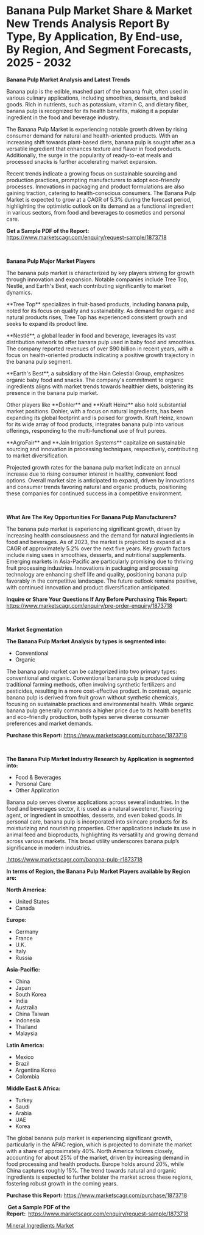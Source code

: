 <p><h1>Banana Pulp Market Share & Market New Trends Analysis Report By Type, By Application, By End-use, By Region, And Segment Forecasts, 2025 - 2032</h1></p><p><strong>Banana Pulp Market Analysis and Latest Trends</strong></p>
<p><p>Banana pulp is the edible, mashed part of the banana fruit, often used in various culinary applications, including smoothies, desserts, and baked goods. Rich in nutrients, such as potassium, vitamin C, and dietary fiber, banana pulp is recognized for its health benefits, making it a popular ingredient in the food and beverage industry.</p><p>The Banana Pulp Market is experiencing notable growth driven by rising consumer demand for natural and health-oriented products. With an increasing shift towards plant-based diets, banana pulp is sought after as a versatile ingredient that enhances texture and flavor in food products. Additionally, the surge in the popularity of ready-to-eat meals and processed snacks is further accelerating market expansion.</p><p>Recent trends indicate a growing focus on sustainable sourcing and production practices, prompting manufacturers to adopt eco-friendly processes. Innovations in packaging and product formulations are also gaining traction, catering to health-conscious consumers. The Banana Pulp Market is expected to grow at a CAGR of 5.3% during the forecast period, highlighting the optimistic outlook on its demand as a functional ingredient in various sectors, from food and beverages to cosmetics and personal care.</p></p>
<p><strong>Get a Sample PDF of the Report:&nbsp;</strong> <a href="https://www.marketscagr.com/enquiry/request-sample/1873718?utm_campaign=3495&utm_medium=2&utm_source=Github&utm_content=ia&utm_term=07042025&utm_id=banana-pulp">https://www.marketscagr.com/enquiry/request-sample/1873718</a></p>
<p>&nbsp;</p>
<p><strong>Banana Pulp Major Market Players</strong></p>
<p><p>The banana pulp market is characterized by key players striving for growth through innovation and expansion. Notable companies include Tree Top, Nestlé, and Earth's Best, each contributing significantly to market dynamics.</p><p>**Tree Top** specializes in fruit-based products, including banana pulp, noted for its focus on quality and sustainability. As demand for organic and natural products rises, Tree Top has experienced consistent growth and seeks to expand its product line.</p><p>**Nestlé**, a global leader in food and beverage, leverages its vast distribution network to offer banana pulp used in baby food and smoothies. The company reported revenues of over $90 billion in recent years, with a focus on health-oriented products indicating a positive growth trajectory in the banana pulp segment.</p><p>**Earth's Best**, a subsidiary of the Hain Celestial Group, emphasizes organic baby food and snacks. The company's commitment to organic ingredients aligns with market trends towards healthier diets, bolstering its presence in the banana pulp market.</p><p>Other players like **Dohler** and **Kraft Heinz** also hold substantial market positions. Dohler, with a focus on natural ingredients, has been expanding its global footprint and is poised for growth. Kraft Heinz, known for its wide array of food products, integrates banana pulp into various offerings, responding to the multi-functional use of fruit purees.</p><p>**AgroFair** and **Jain Irrigation Systems** capitalize on sustainable sourcing and innovation in processing techniques, respectively, contributing to market diversification. </p><p>Projected growth rates for the banana pulp market indicate an annual increase due to rising consumer interest in healthy, convenient food options. Overall market size is anticipated to expand, driven by innovations and consumer trends favoring natural and organic products, positioning these companies for continued success in a competitive environment.</p></p>
<p>&nbsp;</p>
<p><strong>What Are The Key Opportunities For Banana Pulp Manufacturers?</strong></p>
<p><p>The banana pulp market is experiencing significant growth, driven by increasing health consciousness and the demand for natural ingredients in food and beverages. As of 2023, the market is projected to expand at a CAGR of approximately 5.2% over the next five years. Key growth factors include rising uses in smoothies, desserts, and nutritional supplements. Emerging markets in Asia-Pacific are particularly promising due to thriving fruit processing industries. Innovations in packaging and processing technology are enhancing shelf life and quality, positioning banana pulp favorably in the competitive landscape. The future outlook remains positive, with continued innovation and product diversification anticipated.</p></p>
<p><strong>Inquire or Share Your Questions If Any Before Purchasing This Report:</strong> <a href="https://www.marketscagr.com/enquiry/pre-order-enquiry/1873718?utm_campaign=3495&utm_medium=2&utm_source=Github&utm_content=ia&utm_term=07042025&utm_id=banana-pulp">https://www.marketscagr.com/enquiry/pre-order-enquiry/1873718</a></p>
<p>&nbsp;</p>
<p><strong>Market Segmentation</strong></p>
<p><strong>The Banana Pulp Market Analysis by types is segmented into:</strong></p>
<p><ul><li>Conventional</li><li>Organic</li></ul></p>
<p><p>The banana pulp market can be categorized into two primary types: conventional and organic. Conventional banana pulp is produced using traditional farming methods, often involving synthetic fertilizers and pesticides, resulting in a more cost-effective product. In contrast, organic banana pulp is derived from fruit grown without synthetic chemicals, focusing on sustainable practices and environmental health. While organic banana pulp generally commands a higher price due to its health benefits and eco-friendly production, both types serve diverse consumer preferences and market demands.</p></p>
<p><strong>Purchase this Report:&nbsp;</strong><a href="https://www.marketscagr.com/purchase/1873718?utm_campaign=3495&utm_medium=2&utm_source=Github&utm_content=ia&utm_term=07042025&utm_id=banana-pulp">https://www.marketscagr.com/purchase/1873718</a></p>
<p>&nbsp;</p>
<p><strong>The Banana Pulp Market Industry Research by Application is segmented into:</strong></p>
<p><ul><li>Food & Beverages</li><li>Personal Care</li><li>Other Application</li></ul></p>
<p><p>Banana pulp serves diverse applications across several industries. In the food and beverages sector, it is used as a natural sweetener, flavoring agent, or ingredient in smoothies, desserts, and even baked goods. In personal care, banana pulp is incorporated into skincare products for its moisturizing and nourishing properties. Other applications include its use in animal feed and bioproducts, highlighting its versatility and growing demand across various markets. This broad utility underscores banana pulp’s significance in modern industries.</p></p>
<p><a href="https://www.marketscagr.com/banana-pulp-r1873718?utm_campaign=3495&utm_medium=2&utm_source=Github&utm_content=ia&utm_term=07042025&utm_id=banana-pulp">&nbsp;https://www.marketscagr.com/banana-pulp-r1873718</a></p>
<p><strong>In terms of Region, the Banana Pulp Market Players available by Region are:</strong></p>
<p>
    <p> <strong> North America: </strong>
        <ul>
            <li>United States</li>
            <li>Canada</li>
        </ul>
        </p> 
    <p> <strong> Europe: </strong>
        <ul>
            <li>Germany</li>
            <li>France</li>
            <li>U.K.</li>
            <li>Italy</li>
            <li>Russia</li>
        </ul>
        </p> 
    <p> <strong> Asia-Pacific: </strong>
        <ul>
            <li>China</li>
            <li>Japan</li>
            <li>South Korea</li>
            <li>India</li>
            <li>Australia</li>
            <li>China Taiwan</li>
            <li>Indonesia</li>
            <li>Thailand</li>
            <li>Malaysia</li>
        </ul>
        </p> 
    <p> <strong> Latin America: </strong>
        <ul>
            <li>Mexico</li>
            <li>Brazil</li>
            <li>Argentina Korea</li>
            <li>Colombia</li>
        </ul>
        </p> 
    <p> <strong> Middle East & Africa: </strong>
        <ul>
            <li>Turkey</li>
            <li>Saudi</li>
            <li>Arabia</li>
            <li>UAE</li>
            <li>Korea</li>
        </ul>
    </p>
    </p>
<p><p>The global banana pulp market is experiencing significant growth, particularly in the APAC region, which is projected to dominate the market with a share of approximately 40%. North America follows closely, accounting for about 25% of the market, driven by increasing demand in food processing and health products. Europe holds around 20%, while China captures roughly 15%. The trend towards natural and organic ingredients is expected to further bolster the market across these regions, fostering robust growth in the coming years.</p></p>
<p><strong>Purchase this Report: </strong><a href="https://www.marketscagr.com/purchase/1873718?utm_campaign=3495&utm_medium=2&utm_source=Github&utm_content=ia&utm_term=07042025&utm_id=banana-pulp">https://www.marketscagr.com/purchase/1873718</a></p>
<p>&nbsp;<strong>Get a Sample PDF of the Report:&nbsp;&nbsp;</strong><a href="https://www.marketscagr.com/enquiry/request-sample/1873718?utm_campaign=3495&utm_medium=2&utm_source=Github&utm_content=ia&utm_term=07042025&utm_id=banana-pulp">https://www.marketscagr.com/enquiry/request-sample/1873718</a></p>
<p><strong></strong></p>
<p><p><a href="https://github.com/prantoblouin/Market-Research-Report-List-1/blob/main/mineral-ingredients-market.md?utm_campaign=3495&utm_medium=2&utm_source=Github&utm_content=ia&utm_term=07042025&utm_id=banana-pulp">Mineral Ingredients Market</a></p></p>